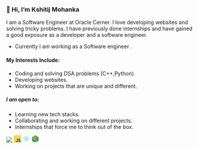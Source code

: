  
### 👋 Hi, I’m Kshitij Mohanka

I am a Software Engineer at Oracle Cerner. I love developing websites and solving tricky problems. I have previously done internships and have gained a good exposure as a developer and a software engineer.
- Currently I am working as a Software engineer .

#### My Interests Include:
- Coding and solving DSA problems (C++,Python).
- Developing websites.
- Working on projects that are unique and different.

##### I am open to:
- Learning new tech stacks.
- Collaborating and working on different projects.
- Internships that force me to think out of the box.

<code><img height="20" src="https://raw.githubusercontent.com/isocpp/logos/master/cpp_logo.png"></code>
<code><img height="20" src="https://raw.githubusercontent.com/github/explore/80688e429a7d4ef2fca1e82350fe8e3517d3494d/topics/javascript/javascript.png"></code>
<code><img height="20" src="https://raw.githubusercontent.com/github/explore/80688e429a7d4ef2fca1e82350fe8e3517d3494d/topics/react/react.png"></code>
<code><img height="20" src="https://raw.githubusercontent.com/github/explore/80688e429a7d4ef2fca1e82350fe8e3517d3494d/topics/nodejs/nodejs.png"></code>



<!---
![Top Languages Card](https://github-readme-stats.vercel.app/api/top-langs/?username=Kshitij-1602)
Kshitij-1602/Kshitij-1602 is a ✨ special ✨ repository because its `README.md` (this file) appears on your GitHub profile.
You can click the Preview link to take a look at your changes.
--->
